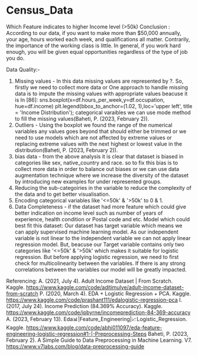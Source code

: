 # Census_Data
Which Feature indicates to higher Income level (>50k)
Conclusion : 
According to our data, if you want to make more than $50,000 annually, your age, hours worked
each week, and qualifications all matter. Contrarily, the importance of the working class is little. In general, if you
work hard enough, you will be given equal opportunities regardless of the type of job you do.

Data Quality:-
1. Missing values - In this data missing values are represented by ?. So, firstly we need to collect more data or
One approach to handle missing data is to impute the missing values with appropriate values beacuse it is
In [86]: sns.boxplot(x=df.hours_per_week,y=df.occupation, hue=df.income)
plt.legend(bbox_to_anchor=(1.02, 1),loc='upper left', title = 'Income Distribution');
categorical varaibles we can use mode method to fill the missing values(Baheti, P. (2023, February 2)).
2. Outliers - Using the boxplot we found the range of the numerical variables any values goes beyond that
should either be trimmed or we need to use models which are not affected by extreme values or replacing
extreme values with the next highest or lowest value in the distribution(Baheti, P. (2023, February 2)).
3. bias data - from the above analysis it is clear that dataset is biased in categories like sex, native_country and
race. so to fix this bias is to collect more data in order to balance out biases or we can use data
augmentation technique where we increase the diversity of the dataset by introducing new examples for
under represented groups.
4. Reducing the sub-categoiries in the variable to reduce the complexity of the data and to get better
visualisation.
5. Encoding categorical variables like '<=50k' & '>50k' to 0 & 1.
6. Data Completeness - if the dataset had more feature which could give better indication on income level
such as number of years of experience, health condition or Postal code and etc.
Model which could best fit this dataset:
Our dataset has target variable which means we can apply supervised machine learning model.
As our independent variable is not linear to the independent variable we can not apply linear regression model.
But, beacuse our Target variable contains only two categories like '<=50k' & '>50k' which makes it suitable for
logistic regression.
But before applying logistic regression, we need to first check for multicolinearity between the variables.
If there is any strong correlations between the variables our model will be greatly impacted.

Referencing:
A. (2021, July 4). Adult Income Dataset | From Scratch. Kaggle.
https://www.kaggle.com/code/aditimulye/adult-income-dataset-from-scratch
P. (2020, March 4). EDA + Logistic Regression + PCA. Kaggle. https://www.kaggle.com/code/prashant111/edalogistic-regression-pca
I. (2017, July 24). Income Prediction (84.369% Accuracy). Kaggle. https://www.kaggle.com/code/ipbyrne/incomeprediction-84-369-accuracy
A. (2023, February 13). Eda📊|Feature_Engineering|📈Logistic_Regression. Kaggle.
https://www.kaggle.com/code/abhi011097/eda-feature-engineering-logistic-regression#1-|-Preprocessing-Steps
Baheti, P. (2023, February 2). A Simple Guide to Data Preprocessing in Machine Learning. V7.
https://www.v7labs.com/blog/data-preprocessing-guide
